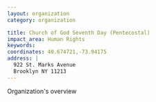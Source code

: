 ```yaml
---
layout: organization
category: organization

title: Church of God Seventh Day (Pentecostal)
impact_area: Human Rights
keywords: 
coordinates: 40.674721,-73.94175
address: |
  922 St. Marks Avenue
  Brooklyn NY 11213
---
```

Organization's overview
